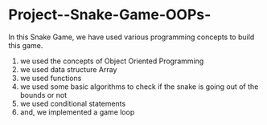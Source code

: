 # Project--Snake-Game-OOPs-
In this Snake Game, we have used various programming concepts to build this game. 
1. we used the concepts of Object Oriented Programming
2. we used data structure Array
3. we used functions 
4. we used some basic algorithms to check if the snake is going out of the bounds or not 
5. we used conditional statements 
6. and, we implemented a game loop  
